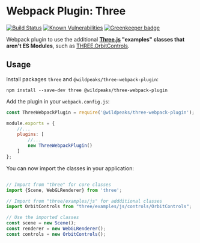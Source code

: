 # Webpack Plugin: Three

[![Build Status](https://travis-ci.com/wildpeaks/package-three-webpack-plugin.svg?branch=master)](https://travis-ci.com/wildpeaks/package-three-webpack-plugin) [![Known Vulnerabilities](https://snyk.io/test/github/wildpeaks/package-three-webpack-plugin/badge.svg?targetFile=package.json)](https://snyk.io/test/github/wildpeaks/package-three-webpack-plugin?targetFile=package.json) [![Greenkeeper badge](https://badges.greenkeeper.io/wildpeaks/package-three-webpack-plugin.svg)](https://greenkeeper.io/)

Webpack plugin to use the additional **[Three.js](https://threejs.org/) "examples" classes that aren't ES Modules**,
such as [THREE.OrbitControls](https://threejs.org/docs/index.html#examples/controls/OrbitControls).


## Usage

Install packages `three` and `@wildpeaks/three-webpack-plugin`:

	npm install --save-dev three @wildpeaks/three-webpack-plugin

Add the plugin in your `webpack.config.js`:
````js
const ThreeWebpackPlugin = require('@wildpeaks/three-webpack-plugin');

module.exports = {
	//...
	plugins: [
		//...
		new ThreeWebpackPlugin()
	]
};
````

You can now import the classes in your application:
````js

// Import from "three" for core classes
import {Scene, WebGLRenderer} from 'three';

// Import from "three/examples/js" for addditional classes
import OrbitControls from "three/examples/js/controls/OrbitControls";

// Use the imported classes
const scene = new Scene();
const renderer = new WebGLRenderer();
const controls = new OrbitControls();
````
